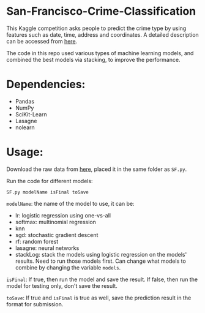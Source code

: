 # San-Francisco-Crime-Classification

This Kaggle competition asks people to predict the crime type by using features such as date, time, address and coordinates. 
A detailed description can be accessed from [here](https://www.kaggle.com/c/sf-crime).

The code in this repo used various types of machine learning models, and combined the best models via stacking, to improve the performance. 

# Dependencies:
* Pandas
* NumPy
* SciKit-Learn
* Lasagne
* nolearn

# Usage:

Download the raw data from [here](https://www.kaggle.com/c/sf-crime/data), placed it in the same folder as `SF.py`. 

Run the code for different models: 
```
SF.py modelName isFinal toSave
```

`modelName`: the name of the model to use, it can be:   

* lr: logistic regression using one-vs-all   
* softmax: multinomial regression   
* knn   
* sgd: stochastic gradient descent   
* rf: random forest   
* lasagne: neural networks   
* stackLog: stack the models using logistic regression on the models' results. Need to run those models first. Can change what models to combine by changing the variable `models`.

`isFinal`: If true, then run the model and save the result. If false, then run the model for testing only, don't save the result. 

`toSave`: If true and `isFinal` is true as well, save the prediction result in the format for submission. 




